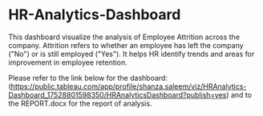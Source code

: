 # HR-Analytics-Dashboard

This dashboard visualize the analysis of Employee Attrition across the company. Attrition refers to whether an employee has left the company ("No") or is still employed ("Yes"). It helps HR identify trends and areas for improvement in employee retention.

Please refer to the link below for the dashboard:
(https://public.tableau.com/app/profile/shanza.saleem/viz/HRAnalytics-Dashboard_17528801598350/HRAnalyticsDashboard?publish=yes)
and to the REPORT.docx for the report of analysis.



